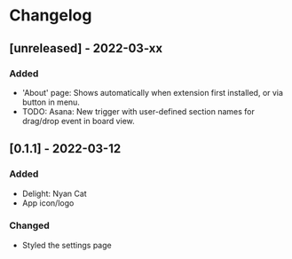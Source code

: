 # Changelog

[comment]: <> (Added: This section contains new features released.)
[comment]: <> (Changed: It contains changes made to an existing feature.)
[comment]: <> (Deprecated: changes removed in future.)
[comment]: <> (Removed : removed features.)
[comment]: <> (Fixed: any bugs fixed.)
[comment]: <> (Security: security issues are declared here)

## [unreleased] - 2022-03-xx
### Added
- 'About' page: Shows automatically when extension first installed, or via button in menu.
- TODO: Asana: New trigger with user-defined section names for drag/drop event in board view.

## [0.1.1] - 2022-03-12
### Added
- Delight: Nyan Cat
- App icon/logo
### Changed
- Styled the settings page
